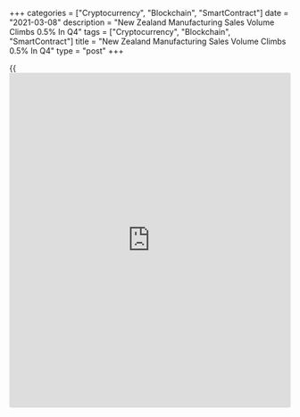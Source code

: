 +++
categories = ["Cryptocurrency", "Blockchain", "SmartContract"]
date = "2021-03-08"
description = "New Zealand Manufacturing Sales Volume Climbs 0.5% In Q4"
tags = ["Cryptocurrency", "Blockchain", "SmartContract"]
title = "New Zealand Manufacturing Sales Volume Climbs 0.5% In Q4"
type = "post"
+++

{{<iframe id="large-banner" src="https://www.bounty.group/#slide=11.0" width="100%" height="600" scrolling="no" style="border: 0px solid rgb(216, 221, 230); border-radius: 3px;">}}

The volume of total manufacturing sales in New Zealand was up a
seasonally adjusted 0.5 percent on quarter in the fourth quarter of
2020, Statistics New Zealand said on Tuesday.

That followed the 17 percent surge in the three months prior.

The value of total manufacturing sales fell 0.6 percent or NZ$174
million following the 10 percent spike (NZ$2.7 billion) in the previous
three months.

The total value of wholesale trade sales fell 1.7 percent (NZ$503
million) in the fourth quarter, following a 17 percent (NZ$4.3 billion)
rise in the September 2020 quarter.

For comments and feedback [contact](https://www.playgroundfx.com/contact/): editorial@rtt[news](https://www.letsplayfx.com/blog/forex-news-website/).com

[Economic News][1]

 **What parts of the world are seeing the best (and worst) economic
performances lately? Click[here][2] to check out our [Econ Scorecard][2]
and find out! See up-to-the-moment [ranking](https://www.playgroundfx.com/blog/crypto-exchange-ranking/)s for the best and worst
performers in [GDP][3], [unemployment rate][4], [inflation][2] and much
more.**

   1. www.rtt[news](https://www.letsplayfx.com/blog/forex-news-website/).com/Content/EconomicNews.aspx
   2. www.rtt[news](https://www.letsplayfx.com/blog/forex-news-website/).com/economic-scorecard/world-rank/CPI/highest-performance.aspx
   3. www.rtt[news](https://www.letsplayfx.com/blog/forex-news-website/).com/economic-scorecard/world-rank/GDP/highest-performance.aspx
   4. www.rtt[news](https://www.letsplayfx.com/blog/forex-news-website/).com/economic-scorecard/world-rank/unemployment-rate/lowest-performance.aspx